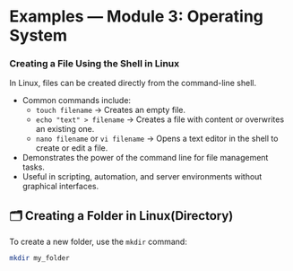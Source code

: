 # Examples — Module 3: Operating System

### Creating a File Using the Shell in Linux
In Linux, files can be created directly from the command-line shell.  
- Common commands include:  
  - `touch filename` → Creates an empty file.  
  - `echo "text" > filename` → Creates a file with content or overwrites an existing one.  
  - `nano filename` or `vi filename` → Opens a text editor in the shell to create or edit a file.  
- Demonstrates the power of the command line for file management tasks.  
- Useful in scripting, automation, and server environments without graphical interfaces.  

## 🗂️ Creating a Folder in Linux(Directory)
To create a new folder, use the `mkdir` command:

```bash
mkdir my_folder